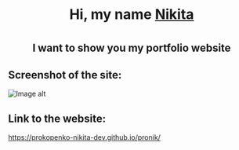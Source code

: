 <h1 align="center">Hi, my name <a href="https://vk.com/haircutterpro" target="_blank">Nikita</a></h1>

# <h2 align="center">I want to show you my portfolio website</h2>

## Screenshot of the site:
![Image alt](image/Screenshot.png)



## Link to the website:
https://prokopenko-nikita-dev.github.io/pronik/
